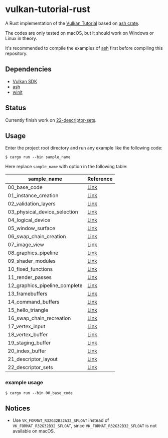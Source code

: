 # vulkan-tutorial-rust

A Rust implementation of the [Vulkan Tutorial](https://vulkan-tutorial.com) based on [ash crate](https://crates.io/crates/ash).

The codes are only tested on macOS, but it should work on Windows or Linux in theory.

It's recommended to compile the examples of [ash](https://github.com/MaikKlein/ash) first before compiling this repository.

## Dependencies

- [Vulkan SDK](https://vulkan.lunarg.com/sdk/home)
- [ash](https://github.com/MaikKlein/ash)
- [winit](https://github.com/tomaka/winit)

## Status

Currently finish work on [22-descriptor-sets](https://vulkan-tutorial.com/Uniform_buffers/Descriptor_pool_and_sets).

## Usage

Enter the project root directory and run any example like the following code:

```shell
$ cargo run --bin sample_name
```

Here replace `sample_name` with option in the following table:

| sample_name                   | Reference                                                    |
| ----------------------------- | ------------------------------------------------------------ |
| 00_base_code                  | [Link](https://vulkan-tutorial.com/Drawing_a_triangle/Setup/Base_code) |
| 01_instance_creation          | [Link](https://vulkan-tutorial.com/Drawing_a_triangle/Setup/Instance) |
| 02_validation_layers          | [Link](https://vulkan-tutorial.com/Drawing_a_triangle/Setup/Validation_layers) |
| 03_physical_device_selection  | [Link](https://vulkan-tutorial.com/Drawing_a_triangle/Setup/Physical_devices_and_queue_families) |
| 04_logical_device             | [Link](https://vulkan-tutorial.com/Drawing_a_triangle/Setup/Logical_device_and_queues) |
| 05_window_surface             | [Link](https://vulkan-tutorial.com/Drawing_a_triangle/Presentation/Window_surface) |
| 06_swap_chain_creation        | [Link](https://vulkan-tutorial.com/Drawing_a_triangle/Presentation/Swap_chain) |
| 07_image_view                 | [Link](https://vulkan-tutorial.com/Drawing_a_triangle/Presentation/Image_views) |
| 08_graphics_pipeline          | [Link](https://vulkan-tutorial.com/Drawing_a_triangle/Graphics_pipeline_basics) |
| 09_shader_modules             | [Link](https://vulkan-tutorial.com/Drawing_a_triangle/Graphics_pipeline_basics/Shader_modules) |
| 10_fixed_functions            | [Link](https://vulkan-tutorial.com/Drawing_a_triangle/Graphics_pipeline_basics/Fixed_functions) |
| 11_render_passes              | [Link](https://vulkan-tutorial.com/Drawing_a_triangle/Graphics_pipeline_basics/Render_passes) |
| 12_graphics_pipeline_complete | [Link](https://vulkan-tutorial.com/Drawing_a_triangle/Graphics_pipeline_basics/Conclusion) |
| 13_framebuffers               | [Link](https://vulkan-tutorial.com/Drawing_a_triangle/Drawing/Framebuffers) |
| 14_command_buffers            | [Link](https://vulkan-tutorial.com/Drawing_a_triangle/Drawing/Command_buffers) |
| 15_hello_triangle             | [Link](https://vulkan-tutorial.com/Drawing_a_triangle/Drawing/Rendering_and_presentation) |
| 16_swap_chain_recreation      | [Link](https://vulkan-tutorial.com/Drawing_a_triangle/Swap_chain_recreation) |
| 17_vertex_input               | [Link](https://vulkan-tutorial.com/Vertex_buffers/Vertex_input_description) |
| 18_vertex_buffer              | [Link](https://vulkan-tutorial.com/Vertex_buffers/Vertex_buffer_creation) |
| 19_staging_buffer             | [Link](https://vulkan-tutorial.com/Vertex_buffers/Staging_buffer) |
| 20_index_buffer               | [Link](https://vulkan-tutorial.com/Vertex_buffers/Index_buffer) |
| 21_descriptor_layout          | [Link](https://vulkan-tutorial.com/Uniform_buffers/Descriptor_layout_and_buffer) |
| 22_descriptor_sets            | [Link](https://vulkan-tutorial.com/Uniform_buffers/Descriptor_pool_and_sets) |

### example usage

```
$ cargo run --bin 00_base_code
```

## Notices

- Use `VK_FORMAT_R32G32B32A32_SFLOAT` instead of `VK_FORMAT_R32G32B32_SFLOAT`, since `VK_FORMAT_R32G32B32_SFLOAT` is not available on macOS.
